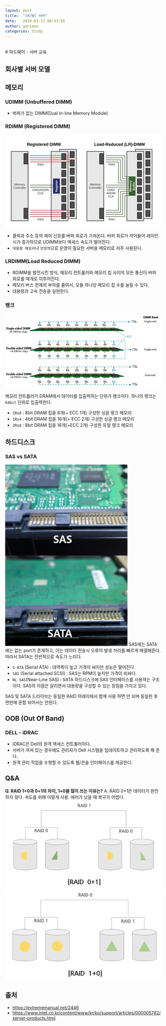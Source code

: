 ```yaml
---
layout: post
title:  "[H/W] 서버"
date:   2018-03-13 08:43:59
author: garimoo
categories: Study
---
```

<br/># 하드웨어 - 서버 교육

## 회사별 서버 모델
## 메모리

### UDIMM (Unbuffered DIMM)

* 버퍼가 없는 DIMM(Dual In-line Memory Module)

### RDIMM (Registered DIMM)

![Image](/assets/20180317/1.png)

* 클럭과 주소 등의 제어 신호를 버퍼 회로가 가져온다. 버퍼 회로가 끼어들어 레이턴시가 증가하므로 UDIMM보다 액세스 속도가 떨어진다.
* `대용량 메모리`나 `안정적`으로 운영이 필요한 서버용 메모리로 자주 사용된다.

### LRDIMM(Load Reduced DIMM)

* RDIMM을 발전시킨 방식, 메모리 컨트롤러와 메모리 칩 사이의 모든 통신이 버퍼 회로를 매개로 이루어진다.
* 메모리 버스 전체의 부하를 줄여서, 모듈 하나당 메모리 칩 수를 늘릴 수 있다.
* 대용량과 고속 전송을 실현한다.

### 랭크

![Image](/assets/20180317/2.png)

메모리 컨트롤러가 DRAM에서 데이터를 입출력하는 단위가 랭크이다. 하나의 랭크는 `64bit` 단위로 입출력한다.

* `1Rx8` : 8bit DRAM 칩을 8개(+ ECC 1개) 구성한 싱글 랭크 메모리
* `1Rx4` : 4bit DRAM 칩을 16개(+ ECC 2개) 구성한 싱글 랭크 메모리
* `2Rx8` : 8bit DRAM 칩을 16개(+ECC 2개) 구성한 듀얼 랭크 메모리

## 하드디스크

### SAS vs SATA

![Image](/assets/20180317/3.png)
SAS에는 SATA에는 없는 port가 존재하고, 이는 데이터 전송시 오류의 발생 처리를 빠르게 해결해준다. 따라서 SATA는 전반적으로 속도가 느리다.

* `S-ATA` (Serial ATA) : 대역폭이 높고 가격이 싸지만 성능은 떨어진다.
* `SAS` (Serial attached SCSI) : SAS는 RPM이 높지만 가격이 비싸다.
* `NL SAS`(Near-Line SAS) : SATA 하드디스크에 SAS 인터페이스를 사용하는 구조이다. SAS의 이점은 살리면서 대용량을 구성할 수 있는 장점을 가지고 있다.

SAS 및 SATA 드라이브는 동일한 RAID 어레이에서 함께 사용 하면 안 되며 동일한 후면판에 혼합 되어서는 안된다.

## OOB (Out Of Band)

### DELL - iDRAC

* iDRAC은 Dell의 원격 액세스 컨트롤러이다.
* 서버가 꺼져 있는 경우에도 관리자가 Dell 시스템을 업데이트하고 관리하도록 해 준다.
* 원격 관리 작업을 수행할 수 있도록 웹/콘솔 인터페이스를 제공한다.

## Q&A

**Q. RAID 1+0과 0+1의 차이, 1+0을 많이 쓰는 이유는?**
A. RAID 0+1은 데이터가 완전하지 않다. 속도를 위해 이렇게 사용. 에러가 났을 때 복구가 어렵다.
![Image](/assets/20180317/4.png)
![Image](/assets/20180317/5.png)

## 출처

* https://extrememanual.net/2446
* https://www.intel.co.kr/content/www/kr/ko/support/articles/000005782/server-products.html
